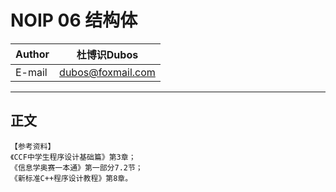 NOIP 06 结构体
======
  
|Author|杜博识Dubos|
|---|---|
|E-mail|dubos@foxmail.com|

------  
正文  
------  
	【参考资料】
	《CCF中学生程序设计基础篇》第3章；
	《信息学奥赛一本通》第一部分7.2节；
	《新标准C++程序设计教程》第8章。
